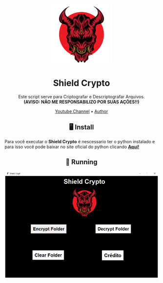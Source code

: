 


<p align="center" ><img alt="Shield" src="https://github.com/Thorzuck01/Shield-Crypto/blob/main/oni-bg.png"width=200></p>
<h1 align="center">Shield Crypto</h1>
<p align="center">

  

  <p align="center">
    Este script serve para Criptografar e Descriptografar Arquivos.<br>
   <strong>(AVISO: NÃO ME RESPONSABILIZO POR SUAS AÇÕES!!)</strong>
  </p>
</p> 




<p align="center">
  <a href="https://www.youtube.com/channel/UCtdE8vbIezT78YCBvHzRWDw" target="__blank" >Youtube Channel</a> •
  <a href="https://github.com/Thorzuck01">Author</a> 
</p>



<h2 align="center">🖥 Install</h2>


Para você executar o **Shield Crypto** é nescessario ter o python instalado e para isso você pode baixar no site oficial do python clicando [**Aqui!**](https://www.python.org/downloads/)


<p align="center" >
  <h2 align="center">🚀 Running</h2>
  <p align="center" ><img alt="Shield" src="https://github.com/Thorzuck01/Shield-Crypto/blob/main/run.png"width=500>

</p>



